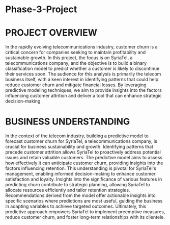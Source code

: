 # Phase-3-Project

# PROJECT OVERVIEW
In the rapidly evolving telecommunications industry, customer churn is a critical concern for companies seeking to maintain profitability and sustainable growth. In this project, the focus is on SyriaTel, a telecommunications company, and the objective is to build a binary classification model to predict whether a customer is likely to discontinue their services soon. The audience for this analysis is primarily the telecom business itself, with a keen interest in identifying patterns that could help reduce customer churn and mitigate financial losses. By leveraging predictive modeling techniques, we aim to provide insights into the factors influencing customer attrition and deliver a tool that can enhance strategic decision-making.

# BUSINESS UNDERSTANDING
In the context of the telecom industry, building a predictive model to forecast customer churn for SyriaTel, a telecommunications company, is crucial for business sustainability and growth. Identifying patterns that precede customer attrition allows SyriaTel to proactively address potential issues and retain valuable customers. The predictive model aims to assess how effectively it can anticipate customer churn, providing insights into the factors influencing retention. This understanding is pivotal for SyriaTel's management, enabling informed decision-making to enhance customer satisfaction and loyalty. Insights into the significance of various features in predicting churn contribute to strategic planning, allowing SyriaTel to allocate resources efficiently and tailor retention strategies. Recommendations derived from the model offer actionable insights into specific scenarios where predictions are most useful, guiding the business in adapting variables to achieve targeted outcomes. Ultimately, this predictive approach empowers SyriaTel to implement preemptive measures, reduce customer churn, and foster long-term relationships with its clientele.
